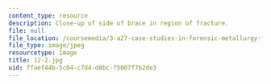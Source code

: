 ```yaml
---
content_type: resource
description: Close-up of side of brace in region of fracture.
file: null
file_location: /coursemedia/3-a27-case-studies-in-forensic-metallurgy-fall-2007/ffaef44b5c04c7d4d8bcf5007f7b2de3_12-2.jpg
file_type: image/jpeg
resourcetype: Image
title: 12-2.jpg
uid: ffaef44b-5c04-c7d4-d8bc-f5007f7b2de3
---
```

